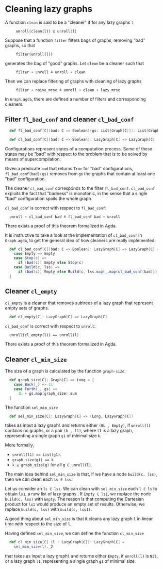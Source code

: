 # Cleaning lazy graphs

A function `clean` is said to be a "cleaner" if for any lazy
graphs `l`

```text
     unroll(clean(l)) ⊆ unroll(l)
```

Suppose that a function `filter` filters bags of graphs,
removing "bad" graphs, so that

```text
     filter(unroll(l))
```

generates the bag of "good" graphs. Let `clean` be a cleaner such that

```text
     filter ∘ unroll ≗ unroll ∘ clean
```

Then we can replace filtering of graphs with cleaning of
lazy graphs

```text
     filter ∘ naive_mrsc ≗ unroll ∘ clean ∘ lazy_mrsc
```

In `Graph.agda`, there are defined a number of filters and
corresponding cleaners.

## Filter `fl_bad_conf` and cleaner `cl_bad_conf`

```scala
  def fl_bad_conf[C](bad: C => Boolean)(gs: List[Graph[C]]): List[Graph[C]]

  def cl_bad_conf[C](bad: C => Boolean): LazyGraph[C] => LazyGraph[C]
```

Configurations represent states of a computation process.
Some of these states may be "bad" with respect to the problem
that is to be solved by means of supercompilation.

Given a predicate `bad` that returns `True` for "bad" configurations,
`fl_bad_conf(bad)(gs)` removes from `gs` the graphs that contain
at least one "bad" configuration.

The cleaner `cl_bad_conf` corresponds to the filter `fl_bad_conf`.
`cl_bad_conf` exploits the fact that "badness" is monotonic,
in the sense that a single "bad" configuration spoils the whole
graph.

`cl_bad_conf` is correct with respect to `fl_bad_conf`:

```text
  unroll ∘ cl_bad_conf bad ≗ fl_bad_conf bad ∘ unroll
```

There exists a proof of this theorem formalized in Agda.

It is instructive to take a look at the implementation of
`cl_bad_conf` in `Graph.agda`, to get the general idea of
how cleaners are really implemented:

```scala
  def cl_bad_conf[C](bad: C => Boolean): LazyGraph[C] => LazyGraph[C] = {
    case Empty => Empty
    case Stop(c) =>
      if (bad(c)) Empty else Stop(c)
    case Build(c, lss) =>
      if (bad(c)) Empty else Build(c, lss.map(_.map(cl_bad_conf(bad))))
  }
```

## Cleaner `cl_empty`

`cl_empty` is a cleaner that removes subtrees of a lazy graph that
represent empty sets of graphs.

```scala
  def cl_empty[C]: LazyGraph[C] => LazyGraph[C]
```

`cl_bad_conf` is correct with respect to `unroll`:

```text
  unroll(cl_empty(l)) == unroll(l)
```

There exists a proof of this theorem formalized in Agda.

## Cleaner `cl_min_size`

The size of a graph is calculated by the function `graph-size`:

```scala
  def graph_size[C]: Graph[C] => Long = {
    case Back(_) => 1L
    case Forth(_, gs) =>
      1L + gs.map(graph_size).sum
  }
```

The function `sel_min_size`

```scala
  def sel_min_size[C]: LazyGraph[C] => (Long, LazyGraph[C])
```

takes as input a lazy graph`l` and returns either `(0L , Empty)`,
if `unroll(l)` contains no graphs, or a pair `(k , l1)`,
where `l1` is a lazy graph, representing a single graph `g1`
of minimal size `k`.

More formally,

* `unroll(l1) == List(g1)`.
* `graph_size(g1) == k`
* `k ≤ graph_size(g)` for all `g ∈ unroll(l)`.

The main idea behind `sel_min_size` is that, if we have a node
`build(c, lss)`, then we can clean each `ls ∈ lss`.

Let us consider an `ls ∈ lss`. We can clean with `sel_min_size` each
`l ∈ ls` to obtain `ls1`, a new list of lazy graphs .
If `Empty ∈ ls1`, we replace the node `build(c, lss)` with `Empty`.
The reason is that computing the Cartesian product
for `ls1` would produce an empty set of results. Otherwise,
we replace `build(c, lss)` with `build(c, lss1)`.

A good thing about `sel_min_size` is that it cleans any lazy graph `l`
in linear time with respect to the size of `l`.

Having defined `sel_min_size`, we can define the function `cl_min_size`

```scala
  def cl_min_size[C] (l : LazyGraph[C]): LazyGraph[C] =
    sel_min_size(l)._2
```

that takes as input a lazy graph`l` and returns either `Empty`,
if `unroll(l)` is `Nil`, or a lazy graph `l1`, representing a single
graph `g1` of minimal size.
